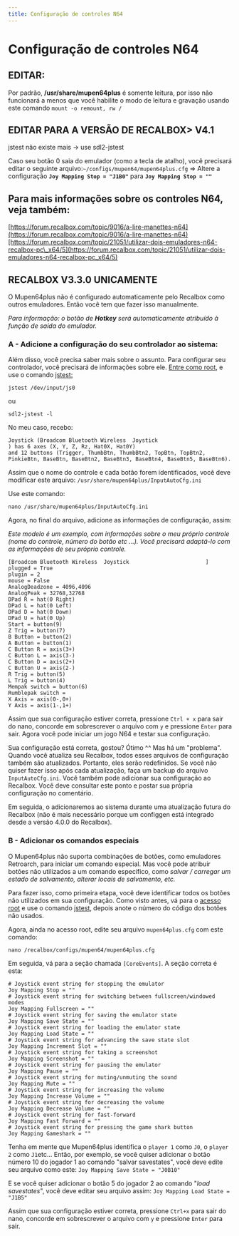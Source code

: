 ```yaml
---
title: Configuração de controles N64
---
```


# Configuração de controles N64

## EDITAR: <a id="editar"></a>

Por padrão, **/usr/share/mupen64plus** é somente leitura, por isso não funcionará a menos que você habilite o modo de leitura e gravação usando este comando `mount -o remount, rw /`​

## EDITAR PARA A VERSÃO DE RECALBOX&gt; V4.1 <a id="editar-para-a-versao-de-recalbox-greater-than-v-4-1"></a>

jstest não existe mais -&gt; use sdl2-jstest

Caso seu botão 0 saia do emulador \(como a tecla de atalho\), você precisará editar o seguinte arquivo:`~/configs/mupen64/mupen64plus.cfg` =&gt; Altere a configuração **`Joy Mapping Stop = "J1B0"`** para **`Joy Mapping Stop = ""`**

## Para mais informações sobre os controles N64, veja também: <a id="para-mais-informacoes-sobre-os-controles-n-64-veja-tambem"></a>

​[https://forum.recalbox.com/topic/9016/a-lire-manettes-n64](https://forum.recalbox.com/topic/9016/a-lire-manettes-n64)​[https://forum.recalbox.com/topic/21051/utilizar-dois-emuladores-n64-recalbox-pc\_x64/5](https://forum.recalbox.com/topic/21051/utilizar-dois-emuladores-n64-recalbox-pc_x64/5)​

## RECALBOX V3.3.0 UNICAMENTE <a id="recalbox-v-3-3-0-unicamente"></a>

O Mupen64plus não é configurado automaticamente pelo Recalbox como outros emuladores. Então você tem que fazer isso manualmente.

_Para informação: o botão de_ _**Hotkey**_ _será automaticamente atribuído à função de saída do emulador._

### A - Adicione a configuração do seu controlador ao sistema: <a id="a-adicione-a-configuracao-do-seu-controlador-ao-sistema"></a>

Além disso, você precisa saber mais sobre o assunto. Para configurar seu controlador, você precisará de informações sobre ele. [Entre como root](https://recalbox.gitbook.io/tutorials/v/portugues/sistema/acesso/acesso-root-via-terminal), e use o comando [jstest:](https://recalbox.gitbook.io/tutorials/v/portugues/obsoletos/teste-seu-joystick-com-o-jstest)​

`jstest /dev/input/js0`

ou

`sdl2-jstest -l`

No meu caso, recebo:

```text
Joystick (Broadcom Bluetooth Wireless  Joystick                        ) has 6 axes (X, Y, Z, Rz, Hat0X, Hat0Y)
and 12 buttons (Trigger, ThumbBtn, ThumbBtn2, TopBtn, TopBtn2, PinkieBtn, BaseBtn, BaseBtn2, BaseBtn3, BaseBtn4, BaseBtn5, BaseBtn6).
```

Assim que o nome do controle e cada botão forem identificados, você deve modificar este arquivo: `/usr/share/mupen64plus/InputAutoCfg.ini`

Use este comando:

`nano /usr/share/mupen64plus/InputAutoCfg.ini`

Agora, no final do arquivo, adicione as informações de configuração, assim:

_Este modelo é um exemplo, com informações sobre o meu próprio controle \(nome do controle, número do botão etc ...\). Você precisará adaptá-lo com as informações de seu próprio controle._

```text
[Broadcom Bluetooth Wireless  Joystick                        ]
plugged = True
plugin = 2
mouse = False
AnalogDeadzone = 4096,4096
AnalogPeak = 32768,32768
DPad R = hat(0 Right)
DPad L = hat(0 Left)
DPad D = hat(0 Down)
DPad U = hat(0 Up)
Start = button(9)
Z Trig = button(7)
B Button = button(2)
A Button = button(1)
C Button R = axis(3+)
C Button L = axis(3-)
C Button D = axis(2+)
C Button U = axis(2-)
R Trig = button(5)
L Trig = button(4)
Mempak switch = button(6)
Rumblepak switch = 
X Axis = axis(0-,0+)
Y Axis = axis(1-,1+)
```

Assim que sua configuração estiver correta, pressione `Ctrl + x` para sair do nano, concorde em sobrescrever o arquivo com `y` e pressione `Enter` para sair. Agora você pode iniciar um jogo N64 e testar sua configuração.

Sua configuração está correta, gostou? Ótimo ^^ Mas há um "problema". Quando você atualiza seu Recalbox, todos esses arquivos de configuração também são atualizados. Portanto, eles serão redefinidos. Se você não quiser fazer isso após cada atualização, faça um backup do arquivo `InputAutoCfg.ini`. Você também pode adicionar sua configuração ao Recalbox. Você deve consultar este ponto e postar sua própria configuração no comentário.

Em seguida, o adicionaremos ao sistema durante uma atualização futura do Recalbox \(não é mais necessário porque um configgen está integrado desde a versão 4.0.0 do Recalbox\).

### B - Adicionar os comandos especiais <a id="b-adicionar-os-comandos-especiais"></a>

O Mupen64plus não suporta combinações de botões, como emuladores Retroarch, para iniciar um comando especial. Mas você pode atribuir botões não utilizados a um comando específico, como _salvar / carregar um estado de salvamento, alterar locais de salvamento, etc._

Para fazer isso, como primeira etapa, você deve identificar todos os botões não utilizados em sua configuração. Como visto antes, vá para o [acesso root](https://recalbox.gitbook.io/tutorials/v/portugues/sistema/acesso/acesso-root-via-terminal) e use o comando [jstest](https://recalbox.gitbook.io/tutorials/v/portugues/obsoletos/teste-seu-joystick-com-o-jstest), depois anote o número do código dos botões não usados.

Agora, ainda no acesso root, edite seu arquivo `mupen64plus.cfg` com este comando:

`nano /recalbox/configs/mupen64/mupen64plus.cfg`

Em seguida, vá para a seção chamada `[CoreEvents]`. A seção correta é esta:

```text
# Joystick event string for stopping the emulator
Joy Mapping Stop = ""
# Joystick event string for switching between fullscreen/windowed modes
Joy Mapping Fullscreen = ""
# Joystick event string for saving the emulator state
Joy Mapping Save State = ""
# Joystick event string for loading the emulator state
Joy Mapping Load State = ""
# Joystick event string for advancing the save state slot
Joy Mapping Increment Slot = ""
# Joystick event string for taking a screenshot
Joy Mapping Screenshot = ""
# Joystick event string for pausing the emulator
Joy Mapping Pause = ""
# Joystick event string for muting/unmuting the sound
Joy Mapping Mute = ""
# Joystick event string for increasing the volume
Joy Mapping Increase Volume = ""
# Joystick event string for decreasing the volume
Joy Mapping Decrease Volume = ""
# Joystick event string for fast-forward
Joy Mapping Fast Forward = ""
# Joystick event string for pressing the game shark button
Joy Mapping Gameshark = ""
```

Tenha em mente que Mupen64plus identifica o `player 1` como `J0`, o `player 2` como `J1`etc... Então, por exemplo, se você quiser adicionar o botão número 10 do jogador 1 ao comando "salvar savestates", você deve edite seu arquivo como este: `Joy Mapping Save State = "J0B10"`

E se você quiser adicionar o botão 5 do jogador 2 ao comando "_load savestates_", você deve editar seu arquivo assim: `Joy Mapping Load State = "J1B5"`

Assim que sua configuração estiver correta, pressione `Ctrl+x` para sair do nano, concorde em sobrescrever o arquivo com `y` e pressione `Enter` para sair.

## ​ <a id="undefined"></a>

